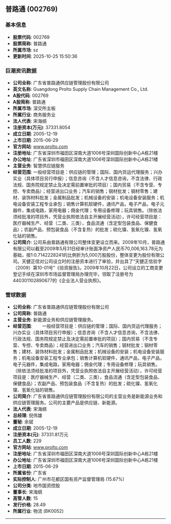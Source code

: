 ## 普路通 (002769)

### 基本信息

- **股票代码**: 002769
- **股票简称**: 普路通
- **所属市场**: sz
- **更新时间**: 2025-10-25 15:50:36

### 巨潮资讯数据

- **公司全称**: 广东省普路通供应链管理股份有限公司
- **英文名称**: Guangdong Prolto Supply Chain Management Co., Ltd.
- **A股代码**: 002769
- **A股简称**: 普路通
- **所属市场**: 深交所主板
- **所属行业**: 商务服务业
- **法人代表**: 宋海纲
- **注册资本(万元)**: 37331.8054
- **成立日期**: 2005-12-19
- **上市日期**: 2015-06-29
- **官方网站**: www.prolto.com
- **注册地址**: 广东省深圳市福田区深南大道1006号深圳国际创新中心A栋21楼
- **办公地址**: 广东省深圳市福田区深南大道1006号深圳国际创新中心A栋21楼
- **主营业务**: 智慧供应链服务
- **经营范围**: 一般经营项目是：供应链的管理；国际、国内货运代理服务；兴办实业（具体项目另行申报）；信息咨询（不含人才信息咨询，不含法律、行政法规、国务院规定禁止及决定需前置审批的项目）；国内贸易（不含专营、专控、专卖商品）；经营进出口业务；汽车的销售；钢材批发；钢材零售；建材、装饰材料批发；金属制品批发；机械设备的安装；机电设备安装服务；机电设备安装工程专业承包；销售计算机软硬件，通讯产品，电子产品，电子元器件，集成电路，家用电器；佣金代理；专用设备修理；玩具销售。（除依法须经批准的项目外，凭营业执照依法自主开展经营活动），许可经营项目是：医疗器械生产、经营（二类、三类），食品流通（含定型包装食品、保健食品）；农副产品、预包装食品（不含复热）的批发；硫化镍、氢氧化镍、氢氧化钴的销售。
- **公司简介**: 公司系由普路通有限公司整体变更设立而来。2009年10月，普路通有限公司以截至2009年5月31日经审计账面净资产人民币70,006,163.78元为基础，按1:0.7142228241的比例折为5,000万股股份，整体变更为股份有限公司。天健正信对公司设立时的注册资本进行了审验，并出具了“天健正信验字（2009）第10-01号”《验资报告》。2009年10月22日，公司设立的工商变更登记手续在深圳市市场监督管理局办理完毕，领取了注册号为440301102890677的《企业法人营业执照》。

### 雪球数据

- **公司全称**: 广东省普路通供应链管理股份有限公司
- **公司简称**: 普路通
- **主营业务**: 新能源业务和供应链管理服务。
- **经营范围**: 　　一般经营项目是：供应链的管理；国际、国内货运代理服务；兴办实业（具体项目另行申报）；信息咨询（不含人才信息咨询，不含法律、行政法规、国务院规定禁止及决定需前置审批的项目）；国内贸易（不含专营、专控、专卖商品）；经营进出口业务；汽车的销售；钢材批发；钢材零售；建材、装饰材料批发；金属制品批发；机械设备的安装；机电设备安装服务；机电设备安装工程专业承包；销售计算机软硬件，通讯产品，电子产品，电子元器件，集成电路，家用电器；佣金代理；专用设备修理；玩具销售。（除依法须经批准的项目外，凭营业执照依法自主开展经营活动），许可经营项目是：医疗器械生产、经营（二类、三类），食品流通（含定型包装食品、保健食品）；农副产品、预包装食品（不含复热）的批发；硫化镍、氢氧化镍、氢氧化钴的销售。
- **公司简介**: 广东省普路通供应链管理股份有限公司的主营业务是新能源业务和供应链管理服务。公司的主要产品是供应链、新能源。
- **法人代表**: 宋海纲
- **总经理**: 倪伟雄
- **董秘**: 余斌
- **成立日期**: 2005-12-19
- **注册资本(元)**: 37331.81万元
- **员工人数**: 229
- **官方网站**: www.prolto.com
- **注册地址**: 广东省深圳市福田区深南大道1006号深圳国际创新中心A栋21楼
- **办公地址**: 广东省深圳市福田区深南大道1006号深圳国际创新中心A栋21楼
- **上市日期**: 2015-06-29
- **所属省份**: 广东省
- **实际控制人**: 广州市花都区国有资产监督管理局 (15.67%)
- **公司分类**: 地市国资控股
- **董事长**: 宋海纲
- **高管人数**: 15
- **发行价格**: 28.49
- **所属行业**: 物流 (BK0052)

---
